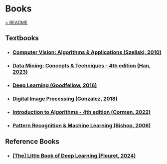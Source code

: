 # Books
[< README](../README.md)

## Textbooks

* ### [Computer Vision: Algorithms & Applications (Szeliski, 2010)](./Computer-Vision_Algorithms-and-Applications/README.md)
* ### [Data Mining: Concepts & Techniques - 4th edition (Han, 2023)](./Data-Mining_Concepts-and-Techniques/README.md)
* ### [Deep Learning (Goodfellow, 2016)](./Deep-Learning/README.md)
* ### [Digital Image Processing (Gonzalez, 2018)](./Digital-Image-Processing/README.md)
* ### [Introduction to Algorithms - 4th edition (Cormen, 2022)](./Introduction-to-Algorithms/README.md)
* ### [Pattern Recognition & Machine Learning (Bishop, 2006)](./Pattern-Recognition-and-Machine-Learning/README.md)

## Reference Books
* ### [[The] Little Book of Deep Learning (Fleuret, 2024)](./The-Little-Book-of-Deep-Learning/README.md)